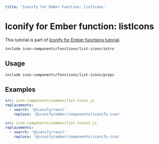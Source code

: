 ```yaml
title: 'Iconify for Ember Function: listIcons'
```

# Iconify for Ember function: listIcons

This tutorial is part of [Iconify for Ember functions tutorial](./index.md#functions).

`include icon-components/functions/list-icons/intro`

## Usage

`include icon-components/functions/list-icons/props`

## Examples

```yaml
src: icon-components/common/list-icons.js
replacements:
  - search: '@iconify/react'
    replace: '@iconify/ember/components/iconify-icon'
```

```yaml
src: icon-components/common/list-icons2.js
replacements:
  - search: '@iconify/react'
    replace: '@iconify/ember/components/iconify-icon'
```
